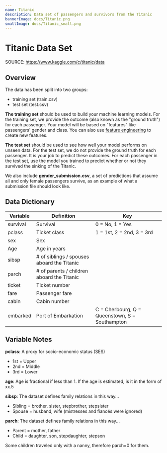 ```yaml
---
name: Titanic
description: Data set of passengers and survivors from the Titanic
bannerImage: docs/Titanic.png
smallImage: docs/Titanic_small.png
---
```

# Titanic Data Set

SOURCE: https://www.kaggle.com/c/titanic/data

## Overview

The data has been split into two groups:

* training set (train.csv)
* test set (test.csv)

__The training set__ should be used to build your machine learning models. For the training set, we provide the outcome (also known as the "ground truth") for each passenger. Your model will be based on "features" like passengers' gender and class. You can also use [feature engineering](https://triangleinequality.wordpress.com/2013/09/08/basic-feature-engineering-with-the-titanic-data/) to create new features.

__The test set__ should be used to see how well your model performs on unseen data. For the test set, we do not provide the ground truth for each passenger. It is your job to predict these outcomes. For each passenger in the test set, use the model you trained to predict whether or not they survived the sinking of the Titanic.

We also include __gender_submission.csv__, a set of predictions that assume all and only female passengers survive, as an example of what a submission file should look like.

## Data Dictionary

Variable | Definition | Key
--- | --- | ---
survival | Survival	| 0 = No, 1 = Yes
pclass | Ticket class | 1 = 1st, 2 = 2nd, 3 = 3rd
sex |	Sex	|
Age | Age in years |
sibsp	| # of siblings / spouses aboard the Titanic |
parch	| # of parents / children aboard the Titanic |
ticket | Ticket number |
fare | Passenger fare |
cabin	| Cabin number |
embarked | Port of Embarkation | C = Cherbourg, Q = Queenstown, S = Southampton

## Variable Notes

__pclass__: A proxy for socio-economic status (SES)

* 1st = Upper
* 2nd = Middle
* 3rd = Lower

__age__: Age is fractional if less than 1. If the age is estimated, is it in the form of xx.5

__sibsp__: The dataset defines family relations in this way...

* Sibling = brother, sister, stepbrother, stepsister
* Spouse = husband, wife (mistresses and fiancés were ignored)

__parch__: The dataset defines family relations in this way...
* Parent = mother, father
* Child = daughter, son, stepdaughter, stepson

Some children traveled only with a nanny, therefore parch=0 for them.
